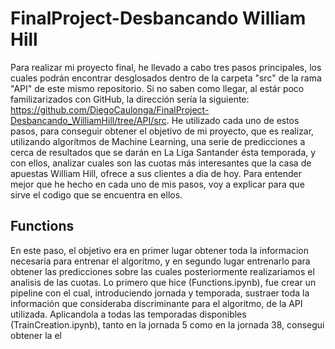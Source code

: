# FinalProject-Desbancando William Hill
Para realizar mi proyecto final, he llevado a cabo tres pasos principales, los cuales podrán encontrar desglosados dentro de la carpeta "src" de la rama "API" de este mismo repositorio. Si no saben como llegar, al estár poco familizarizados con GitHub, la dirección sería la siguiente: https://github.com/DiegoCaulonga/FinalProject-Desbancando_WilliamHill/tree/API/src. He utilizado cada uno de estos pasos, para conseguir obtener el objetivo de mi proyecto, que es realizar, utilizando algorítmos de Machine Learning, una serie de predicciones a cerca de resultados que se darán en La Liga Santander ésta temporada, y con ellos, analizar cuales son las cuotas más interesantes que la casa de apuestas William Hill, ofrece a sus clientes a dia de hoy. Para entender mejor que he hecho en cada uno de mis pasos, voy a explicar para que sirve el codigo que se encuentra en ellos.

## Functions
En este paso, el objetivo era en primer lugar obtener toda la informacion necesaria para entrenar el algorítmo, y en segundo lugar entrenarlo para obtener las predicciones sobre las cuales posteriormente realizariamos el analisis de las cuotas. Lo primero que hice (Functions.ipynb), fue crear un pipeline con el cual, introduciendo jornada y temporada, sustraer toda la información que consideraba discriminante para el algoritmo, de la API utilizada. Aplicandola a todas las temporadas disponibles (TrainCreation.ipynb), tanto en la jornada 5 como en la jornada 38, consegui obtener la el 

